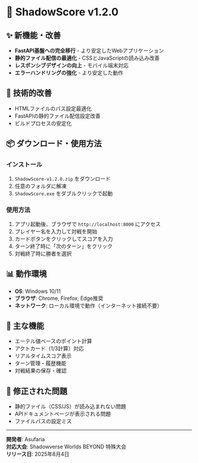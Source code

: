 # 🎉 ShadowScore v1.2.0

## ✨ 新機能・改善
- **FastAPI基盤への完全移行** - より安定したWebアプリケーション
- **静的ファイル配信の最適化** - CSSとJavaScriptの読み込み改善
- **レスポンシブデザインの向上** - モバイル端末対応
- **エラーハンドリングの強化** - より安定した動作

## 🔧 技術的改善
- HTMLファイルのパス設定最適化
- FastAPIの静的ファイル配信設定改善
- ビルドプロセスの安定化

## 📦 ダウンロード・使用方法

### インストール
1. `ShadowScore-v1.2.0.zip` をダウンロード
2. 任意のフォルダに解凍
3. `ShadowScore.exe` をダブルクリックで起動

### 使用方法
1. アプリ起動後、ブラウザで `http://localhost:8000` にアクセス
2. プレイヤー名を入力して対戦を開始
3. カードボタンをクリックしてスコアを入力
4. ターン終了時に「次のターン」をクリック
5. 対戦終了時に勝者を選択

## 📊 動作環境
- **OS**: Windows 10/11
- **ブラウザ**: Chrome, Firefox, Edge推奨
- **ネットワーク**: ローカル環境で動作（インターネット接続不要）

## 🎯 主な機能
- エーテル値ベースのポイント計算
- アクトカード（1/3計算）対応
- リアルタイムスコア表示
- ターン管理・履歴機能
- 対戦結果の保存・確認

## 🐛 修正された問題
- 静的ファイル（CSS/JS）が読み込まれない問題
- APIドキュメントページが表示される問題
- ファイルパスの設定ミス

---

**開発者**: Asufaria  
**対応大会**: Shadowverse Worlds BEYOND 特殊大会  
**リリース日**: 2025年8月4日
